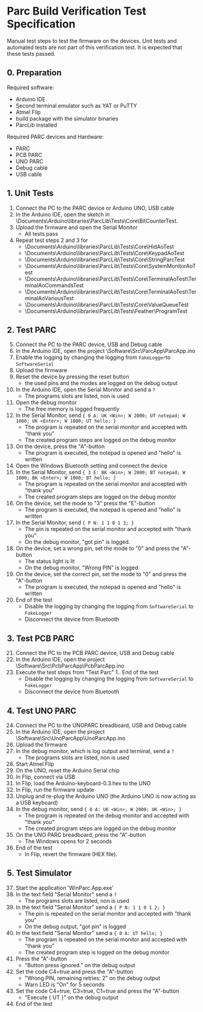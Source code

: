 # Parc Build Verification Test Specification

Manual test steps to test the firmware on the devices.  Unit tests and automated tests are not part of this verification test. It is expected that these tests passed.

## 0. Preparation

Required software:

- Arduino IDE
- Second terminal emulator such as YAT or PuTTY
- Atmel Flip
- build package with the simulator binaries
- ParcLib installed

Required PARC devices and Hardware:

- PARC
- PCB PARC
- UNO PARC
- Debug cable
- USB cable

## 1. Unit Tests

1. Connect the PC to the PARC device or Arduino UNO, USB cable
1. In the Arduino IDE, open the sketch in \Documents\Arduino\libraries\ParcLib\Tests\Core\BitCounterTest.
1. Upload the firmware and open the Serial Monitor
   - All tests pass
1. Repeat test steps 2 and 3 for
   - \Documents\Arduino\libraries\ParcLib\Tests\Core\HidAoTest
   - \Documents\Arduino\libraries\ParcLib\Tests\Core\KeypadAoTest
   - \Documents\Arduino\libraries\ParcLib\Tests\Core\StringParcTest
   - \Documents\Arduino\libraries\ParcLib\Tests\Core\SystemMonitorAoTest
   - \Documents\Arduino\libraries\ParcLib\Tests\Core\TerminalAoTest\TerminalAoCommandsTest
   - \Documents\Arduino\libraries\ParcLib\Tests\Core\TerminalAoTest\TerminalAoVariousTest
   - \Documents\Arduino\libraries\ParcLib\Tests\Core\ValueQueueTest
   - \Documents\Arduino\libraries\ParcLib\Tests\Feather\ProgramTest

## 2. Test PARC

5. Connect the PC to the PARC device, USB and Debug cable
1. In the Arduino IDE, open the project \Software\Src\ParcApp\ParcApp.ino 
1. Enable the logging by changing the logging from `FakeLogger`to `SoftwareSerial`
1. Upload the firmware
1. Reset the device by pressing the reset button
   - the used pins and the modes are logged on the debug output
1. In the Arduino IDE, open the Serial Monitor and send a `?`
   - The programs slots are listed, non is used
1. Open the debug monitor
   - The free memory is logged frequently
1. In the Serial Monitor,  send `{ 0 A: UK <Win>; W 2000; UT notepad; W 1000; UK <Enter>; W 1000; UT hello; } ` 
   - The program is repeated on the serial monitor and accepted with "thank you"
   - The created program steps are logged on the debug monitor
1. On the device, press the "A"-button
   - The program is executed, the notepad is opened and "hello" is written
1. Open the Windows Bluetooth setting and connect the device
1. In the Serial Monitor,  send `{ 3 E: BK <Win>; W 2000; BT notepad; W 1000; BK <Enter>; W 1000; BT hello; } ` 
    - The program is repeated on the serial monitor and accepted with "thank you"
    - The created program steps are logged on the debug monitor
1. On the device, set the mode to "3" press the "E"-button
    - The program is executed, the notepad is opened and "hello" is written
1. In the Serial Monitor,  send `{ P N: 1 1 0 1 3; } ` 
    - The pin is repeated on the serial monitor and accepted with "thank you"
    - On the debug monitor, "got pin" is logged.
1. On the device, set a wrong pin, set the mode to "0" and press the "A"-button
    - The status light is lit
    - On the debug monitor, "Wrong PIN" is logged
1. On the device, set the correct pin, set the mode to "0" and press the "A"-button
    - The program is executed, the notepad is opened and "hello" is written
1. End of the test
     - Disable the logging by changing the logging from `SoftwareSerial` to `FakeLogger`
     - Disconnect the device from Bluetooth

## 3.  Test PCB PARC

21. Connect the PC to the PCB PARC device, USB and Debug cable
1. In the Arduino IDE, open the project \Software\Src\PcbParcApp\PcbParcApp.ino 
1. Execute the test steps from "Test Parc"
1.. End of the test
    - Disable the logging by changing the logging from `SoftwareSerial` to `FakeLogger`
    - Disconnect the device from Bluetooth

## 4. Test UNO PARC

24. Connect the PC to the UNOPARC breadboard, USB and Debug cable
1. In the Arduino IDE, open the project \Software\Src\UnoParcApp\UnoParcApp.ino 
1. Upload the firmware
1. In the debug monitor, which is log output and terminal, send a `?`
    - The programs slots are listed, non is used
1. Start Atmel Flip
1. On the UNO, reset the Arduino Serial chip
1. In Flip, connect via USB
1. In Flip, load the Arduino-keyboard-0.3.hex to the UNO
1. In Flip, run the firmware update
1. Unplug and re-plug the Arduino UNO (the Arduino UNO is now acting as a USB keyboard)
1. In the debug monitor, send `{ 0 A: UK <Win>; W 2000; UK <Win>; } ` 
    - The program is repeated on the debug monitor and accepted with "thank you"
    - The created program steps are logged on the debug monitor
1. On the UNO PARC breadboard, press the "A"-button
    - The Windows opens for 2 seconds
1. End of the test
     - In Flip, revert the firmware (HEX file).

## 5. Test Simulator

37. Start the application 'WinParc.App.exe'
1. In the text field "Serial Monitor" send a `?`
    - The programs slots are listed, non is used
1. In the text field "Serial Monitor" send a `{ P N: 1 1 0 1 2; }`
    - The pin is repeated on the serial monitor and accepted with "thank you"
    - On the debug output, "got pin" is logged
1. In the text field "Serial Monitor" send a `{ 0 A: UT hello; }`
    - The program is repeated on the serial monitor and accepted with "thank you"
    - The created program step is logged on the debug monitor
1. Press the "A"-button
    - "Button press ignored." on the debug output
1. Set the code C4=true and press the "A"-button
    - "Wrong PIN, remaining retries: 2" on the debug output
    - Warn LED is "On" for 5 seconds
1. Set the code C4=true, C3=true, C1=true and press the "A"-button
    - "Execute { UT }" on the debug output
1. End of the test